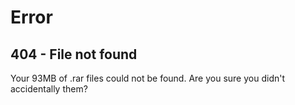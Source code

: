 Error
=====

404 - File not found
--------------------

Your 93MB of .rar files could not be found. Are you sure you didn't
accidentally them?
